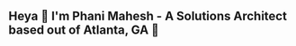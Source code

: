 ## Heya 👋 I'm Phani Mahesh - A Solutions Architect based out of Atlanta, GA :round_pushpin:
<!---
![Phani Mahesh's GitHub stats](https://github-readme-stats.vercel.app/api?username=fourthofaugust&show_icons=true&theme=dark&count_private=true)
-->
